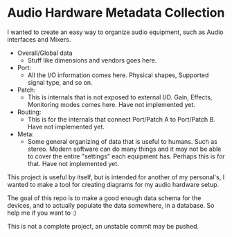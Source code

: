 # Audio Hardware Metadata Collection

I wanted to create an easy way to organize audio equipment, such as Audio interfaces and Mixers.

- Overall/Global data
    - Stuff like dimensions and vendors goes here.
- Port:
    - All the I/O information comes here. Physical shapes, Supported signal type, and so on.
- Patch:
    - This is internals that is not exposed to external I/O. Gain, Effects, Monitoring modes comes here. Have not implemented yet.
- Routing:
    - This is for the internals that connect Port/Patch A to Port/Patch B. Have not implemented yet.
- Meta:
    - Some general organizing of data that is useful to humans. Such as stereo. Modern software can do many things and it may not be able to cover the entire "settings" each equipment has. Perhaps this is for that. Have not implemented yet.

This project is useful by itself, but is intended for another of my personal's, I wanted to make a tool for creating diagrams for my audio hardware setup.

The goal of this repo is to make a good enough data schema for the devices, and to actually populate the data somewhere, in a database. So help me if you want to :)

This is not a complete project, an unstable commit may be pushed.